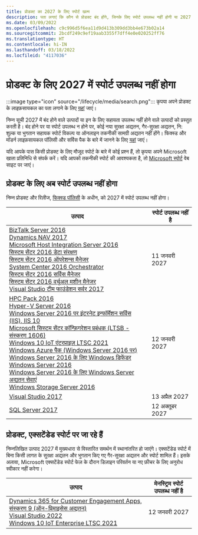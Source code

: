 ```yaml
---
title: प्रोडक्ट का 2027 के लिए स्पोर्ट खत्म
description: पता लगाएं कि कौन से प्रोडक्ट बंद होंगे, जिनके लिए स्पोर्ट उपलब्ध नहीं होगी या 2027 में मेनस्ट्रिम स्पोर्ट से एक्सटेंडेड स्पोर्ट में आगे बढ़ेंगे।
ms.date: 03/09/2022
ms.openlocfilehash: c9c996d5f6ea11d9d413b309dd3bb4e673b02a14
ms.sourcegitcommit: 2bcdf249c9ef19aab3355f7dff4e0e020252ff76
ms.translationtype: HT
ms.contentlocale: hi-IN
ms.lasthandoff: 03/18/2022
ms.locfileid: "4117036"
---
```

# <a name="products-ending-support-in-2027"></a>प्रोडक्ट के लिए 2027 में स्पोर्ट उपलब्ध नहीं होगा

:::image type="icon" source="/lifecycle/media/search.png":::
कृपया अपने प्रोडक्ट के लाइफ़सायकल का पता लगाने के लिए [यहां](/lifecycle/products/) जाएं।

निम्न सूची 2027 में बंद होने वाले उत्पादों या इन के लिए सहायता उपलब्ध नहीं होने वाले उत्पादों को प्रस्तुत करती है। बंद होने पर या स्पोर्ट उपलब्ध न होने पर, कोई नया सुरक्षा अद्यतन, गैर-सुरक्षा अद्यतन, नि: शुल्क या भुगतान सहायक स्पोर्ट विकल्प या ऑनलाइन तकनीकी सामग्री अद्यतन नहीं होंगे। फिक्स्ड और मॉडर्न लाइफ़सायकल पॉलिसी और सर्विस पैक के बारे में जानने के लिए [यहां](/lifecycle/overview/product-end-of-support-overview) जाएं।

यदि आपके पास किसी प्रोडक्ट के लिए मौजूद स्पोर्ट के बारे में कोई प्रश्न हैं, तो कृपया अपने Microsoft खाता प्रतिनिधि से संपर्क करें। यदि आपको तकनीकी स्पोर्ट की आवश्यकता है, तो [Microsoft स्पोर्ट](https://support.microsoft.com/contactus/?ws=support) वेब साइट पर जाएं।





## <a name="products-reaching-end-of-support"></a>प्रोडक्ट के लिए अब स्पोर्ट उपलब्ध नहीं होगा

निम्न प्रोडक्ट और रिलीज, [फिक्स्ड पॉलिसी](/lifecycle/policies/fixed) के अधीन, को 2027 में स्पोर्ट उपलब्ध नहीं होगा।

| उत्पाद | स्पोर्ट उपलब्ध नहीं है |
| --- | --- |
| [BizTalk Server 2016](/lifecycle/products/biztalk-server-2016?branch=live)<br>[Dynamics NAV 2017](/lifecycle/products/dynamics-nav-2017?branch=live)<br>[Microsoft Host Integration Server 2016](/lifecycle/products/microsoft-host-integration-server-2016?branch=live)<br>[सिस्टम सेंटर 2016 डेटा संरक्षण](/lifecycle/products/system-center-2016-data-protection?branch=live)<br>[सिस्टम सेंटर 2016 ऑपरेशन्स मैनेजर](/lifecycle/products/system-center-2016-operations-manager?branch=live)<br>[System Center 2016 Orchestrator](/lifecycle/products/system-center-2016-orchestrator?branch=live)<br>[सिस्टम सेंटर 2016 सर्विस मैनेजर](/lifecycle/products/system-center-2016-service-manager?branch=live)<br>[सिस्टम सेंटर 2016 वर्चूअल मशीन मैनेजर](/lifecycle/products/system-center-2016-virtual-machine-manager?branch=live)<br>[Visual Studio टीम फाउंडेशन सर्वर 2017](/lifecycle/products/visual-studio-team-foundation-server-2017?branch=live)<br> | 11 जनवरी 2027 |
| [HPC Pack 2016](/lifecycle/products/hpc-pack-2016?branch=live)<br>[Hyper-V Server 2016](/lifecycle/products/hyperv-server-2016?branch=live)<br>[Windows Server 2016 पर इंटरनेट इन्फॉर्मेशन सर्विस (IIS), IIS 10](/lifecycle/products/internet-information-services-iis?branch=live)<br>[Microsoft सिस्टम सेंटर कॉन्फ़िगरेशन प्रबंधक (LTSB - संस्करण 1606)](/lifecycle/products/microsoft-system-center-configuration-manager-ltsb-version-1606?branch=live)<br>[Windows 10 IoT एंटरप्राइज़ LTSC 2021](/lifecycle/products/windows-10-enterprise-ltsc-2021?branch=live)<br>[Windows Azure पैक (Windows Server 2016 पर)](/lifecycle/products/windows-azure-pack-on-windows-server-2016?branch=live)<br>[Windows Server 2016 के लिए Windows डिफेंडर](/lifecycle/products/windows-defender-for-windows-server-2016?branch=live)<br>[Windows Server 2016](/lifecycle/products/windows-server-2016?branch=live)<br>[Windows Server 2016 के लिए Windows Server अद्यतन सेवाएं](/lifecycle/products/windows-server-update-services-for-windows-server-2016?branch=live)<br>[Windows Storage Server 2016](/lifecycle/products/windows-storage-server-2016?branch=live)<br> | 12 जनवरी 2027 |
| [Visual Studio 2017](/lifecycle/products/visual-studio-2017?branch=live)<br> | 13 अप्रैल 2027 |
| [SQL Server 2017](/lifecycle/products/sql-server-2017?branch=live)<br> | 12 अक्तूबर 2027 |


## <a name="products-moving-to-extended-support"></a>प्रोडक्ट, एक्सटेंडेड स्पोर्ट पर जा रहे हैं

निम्नलिखित उत्पाद 2027 में मुख्यधारा से विस्तारित समर्थन में स्थानांतरित हो जाएंगे। एक्सटेंडेड स्पोर्ट में बिना किसी लागत के सुरक्षा अद्यतन और भुगतान किए गए गैर-सुरक्षा अद्यतन और स्पोर्ट शामिल हैं। इसके अलावा, Microsoft एक्सटेंडेड स्पोर्ट फेज़ के दौरान डिज़ाइन परिवर्तन या नए फ़ीचर के लिए अनुरोध स्वीकार नहीं करेगा।

| उत्पाद | मेनस्ट्रिम स्पोर्ट उपलब्ध नहीं है |
| --- | --- |
| [Dynamics 365 for Customer Engagement Apps, संस्करण 9 (ऑन-प्रिमाइसेस अद्यतन)](/lifecycle/products/dynamics-365-for-customer-engagement-apps-version-9-onpremises-update?branch=live)<br>[Visual Studio 2022 ](/lifecycle/products/visual-studio-2022?branch=live)<br>[Windows 10 IoT Enterprise LTSC 2021](/lifecycle/products/windows-10-iot-enterprise-ltsc-2021?branch=live)<br> | 12 जनवरी 2027 |
